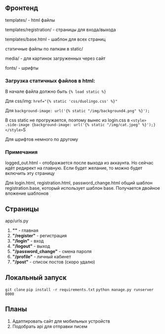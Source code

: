 ## Фронтенд
templates/ - html файлы

templates/registration/ - страницы для входа/выхода

templates/base.html - шаблон для всех страниц 

статичные файлы по папкам в static/

media/ - для картинок загруженных через сайт

fonts/ - шрифты

### Загрузка статичных файлов в html:

В начале файла должно быть `{% load static %}`

Для css/img: `href="{% static 'css/duolingo.css' %}"`

Для `background-image: url('{% static "/img/background4.png" %}');`

В css static не прогружается, поэтому вынес из login.css в
`<style> .side-image {background-image: url('{% static "/img/cat.jpeg" %}');} </style>`S

Для шрифтов немного по другому


### Примечания

logged_out.html - отображается после выхода из аккаунта. Но сейчас идёт редирект на главную. Если будет желание, то можно будет включить эту страницу

Для login.html, registration.html, password_change.html общий шаблон registration.base, который использует шаблон base. Получается двойное вложение шаблонов


## Страницы
app/urls.py
1. **""** - главная
2. **"/register"** - регистрация
3. **"/login"** - вход
4. **"/logout"** - выход
5. **"/password_change"** - смена пароля
6. **"/profile"** - личный кабинет
7. **"/post"** - список постов (скоро удалю)

## Локальный запуск 
`git clone`
`pip install -r requirements.txt`
`python manage.py runserver 8000`

## Планы
1. Адаптировать сайт для мобильных устройств
2. Подобрать api для отправки писем
